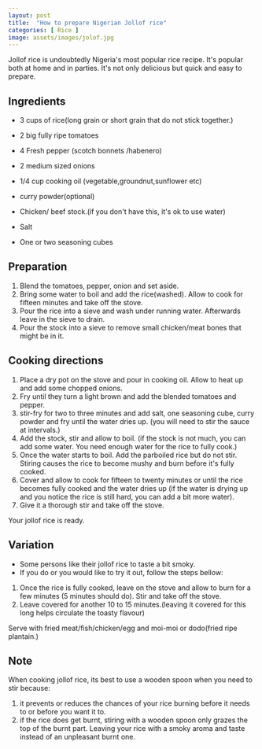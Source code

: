 ```yaml
---
layout: post
title:  "How to prepare Nigerian Jollof rice"
categories: [ Rice ]
image: assets/images/jolof.jpg
---
```



Jollof rice is undoubtedly Nigeria's most popular rice recipe. It's popular both at home and in parties. It's not only delicious but quick and easy to prepare. 

## Ingredients 

- 3 cups of rice(long grain or short grain that do not stick together.) 
- 2 big fully ripe tomatoes
   
- 4 Fresh pepper (scotch bonnets /habenero) 
-   2 medium sized onions
- 1/4 cup cooking oil (vegetable,groundnut,sunflower etc)
- curry powder(optional)
- Chicken/ beef stock.(if you don't have this, it's ok to use water) 
- Salt
- One or two seasoning cubes 
  
## Preparation 
1. Blend the tomatoes, pepper, onion and set aside. 
2. Bring some water to boil and add the rice(washed). Allow to cook for fifteen minutes and take off the stove. 
3. Pour the rice into a sieve and wash under running water. Afterwards leave in the sieve to drain. 
4. Pour the stock into a sieve to remove small chicken/meat bones that might be in it. 
 
## Cooking directions

1. Place a dry pot on the stove and pour in cooking oil. Allow to heat up and add some chopped onions.
2. Fry until they turn a light brown and add the blended tomatoes and pepper. 
3. stir-fry for two to three minutes and add salt, one seasoning cube, curry powder and fry until the water dries up. (you will need to stir the sauce at intervals.) 
4. Add the stock, stir and allow to boil. (if the stock is not much, you can add some water. You need enough water for the rice to fully cook.) 
5. Once the water starts to boil. Add the parboiled rice but do not stir. Stiring causes the rice to become mushy and burn before it's fully cooked. 
6. Cover and allow to cook for fifteen to twenty minutes or until the rice becomes fully cooked and the water dries up (if the water is drying up and you notice the rice is still hard, you can add a bit more water).
7. Give it a thorough stir and take off the stove.
 
Your jollof rice is ready.

## Variation 
* Some persons like their jollof rice to taste a bit smoky. 
* If you do or you would like to try it out, follow the steps bellow: 
1. Once the rice is fully cooked, leave on the stove and allow to burn for a few minutes (5 minutes should do). Stir and take off the stove.
2.  Leave covered for another 10 to 15 minutes.(leaving it covered for this long helps circulate the toasty flavour)
   
Serve with fried meat/fish/chicken/egg  and moi-moi or dodo(fried ripe plantain.)

## Note

When cooking jollof rice, its best to use a wooden spoon when you need to stir because:
1. it prevents or reduces the chances of your rice burning before it needs to  or before you want it to.
2. if the rice does get burnt, stiring with a wooden spoon only grazes the top of the burnt part. Leaving your rice with a smoky aroma and taste instead of an unpleasant burnt one.  




